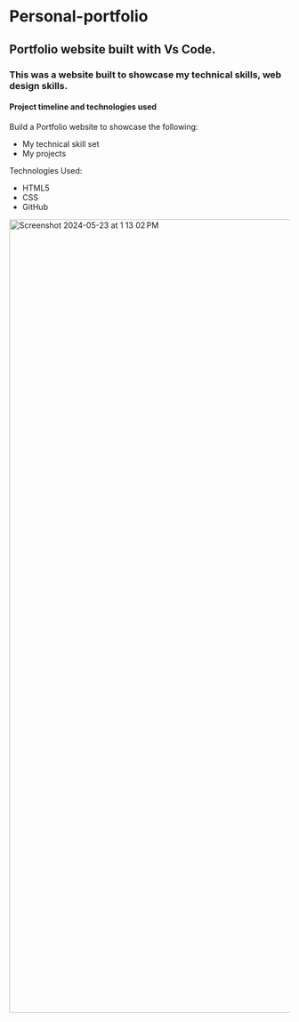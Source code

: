 # Personal-portfolio

<h2> Portfolio website built with Vs Code. </h1>

<h3>  This was a website built to showcase my technical skills, web design skills.</h3>

<h4>Project timeline and technologies used </h4>

<p>Build a Portfolio website to showcase the following:</p>

<ul>
<li>My technical skill set </li>

<li>My projects</li>

</ul>

<p>Technologies Used:</p>

<ul>
<li>HTML5</li>

<li>CSS</li>

<li>GitHub</li>
</ul>
<img width="1426" alt="Screenshot 2024-05-23 at 1 13 02 PM" src="https://github.com/ekookten/Personal-portfolio/assets/160375665/b0e1d9ba-1ee6-4de2-af22-8e0f6fbad2fb">

